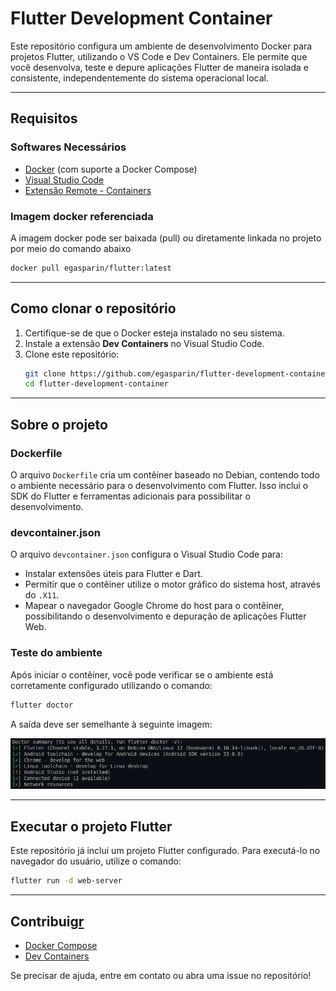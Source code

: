 # Flutter Development Container

Este repositório configura um ambiente de desenvolvimento Docker para projetos Flutter, utilizando o VS Code e Dev Containers. Ele permite que você desenvolva, teste e depure aplicações Flutter de maneira isolada e consistente, independentemente do sistema operacional local.

---

## **Requisitos**

### **Softwares Necessários**

- [Docker](https://www.docker.com/) (com suporte a Docker Compose)
- [Visual Studio Code](https://code.visualstudio.com/)
- [Extensão Remote - Containers](https://marketplace.visualstudio.com/items?itemName=ms-vscode-remote.remote-containers)

### **Imagem docker referenciada**
A imagem docker pode ser baixada (pull) ou diretamente linkada no projeto por meio do comando abaixo
```bash
docker pull egasparin/flutter:latest
 ```
---
## **Como clonar o repositório**

1. Certifique-se de que o Docker esteja instalado no seu sistema.
2. Instale a extensão **Dev Containers** no Visual Studio Code.
3. Clone este repositório:
   ```bash
   git clone https://github.com/egasparin/flutter-development-container.git
   cd flutter-development-container
   ```
---

## **Sobre o projeto**

### **Dockerfile**

O arquivo `Dockerfile` cria um contêiner baseado no Debian, contendo todo o ambiente necessário para o desenvolvimento com Flutter. Isso inclui o SDK do Flutter e ferramentas adicionais para possibilitar o desenvolvimento.

### **devcontainer.json**

O arquivo `devcontainer.json` configura o Visual Studio Code para:

- Instalar extensões úteis para Flutter e Dart.
- Permitir que o contêiner utilize o motor gráfico do sistema host, através do `.X11`.
- Mapear o navegador Google Chrome do host para o contêiner, possibilitando o desenvolvimento e depuração de aplicações Flutter Web.

### **Teste do ambiente**

Após iniciar o contêiner, você pode verificar se o ambiente está corretamente configurado utilizando o comando:

```bash
flutter doctor
```

A saída deve ser semelhante à seguinte imagem:

<img src="/readme/doctor-summary.png" alt="Texto Alternativo">

---

## **Executar o projeto Flutter**

Este repositório já inclui um projeto Flutter configurado. Para executá-lo no navegador do usuário, utilize o comando:

```bash
flutter run -d web-server
```

---

## **Contribuig**[r](https://flutter.dev/docs)

- [Docker Compose](https://docs.docker.com/compose/)
- [Dev Containers](https://code.visualstudio.com/docs/remote/containers)

Se precisar de ajuda, entre em contato ou abra uma issue no repositório!

